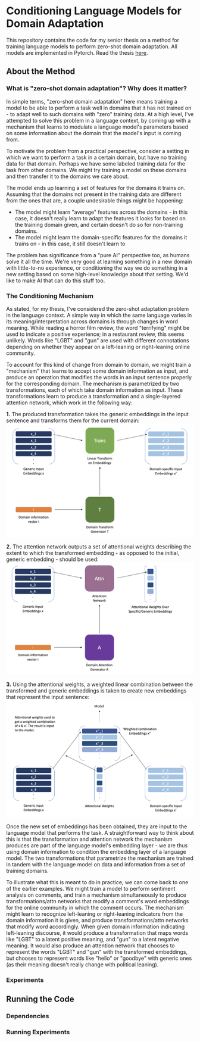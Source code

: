 # Conditioning Language Models for Domain Adaptation

This repository contains the code for my senior thesis on a method for training language models to perform zero-shot domain adaptation. All models are implemented in Pytorch. Read the thesis [here](https://www.dropbox.com/s/qu3k4m6lou60u5b/Thesis_Final_Report.pdf?dl=0).

## About the Method

### What is "zero-shot domain adaptation"? Why does it matter?

In simple terms, "zero-shot domain adaptation" here means training a model to be able to perform a task well in domains that it has not trained on - to adapt well to such domains with "zero" training data. At a high level, I've attempted to solve this problem in a language context, by coming up with a mechanism that learns to modulate a language model's parameters based on some information about the domain that the model's input is coming from.

To motivate the problem from a practical perspective, consider a setting in which we want to perform a task in a certain domain, but have no training data for that domain. Perhaps we have some labeled training data for the task from other domains. We might try training a model on these domains and then transfer it to the domains we care about.

The model ends up learning a set of features for the domains it trains on. Assuming that the domains not present in the training data are different from the ones that are, a couple undesirable things might be happening:
- The model might learn "average" features across the domains - in this case, it doesn't really learn to adapt the features it looks for based on the training domain given, and certain doesn't do so for non-training domains. 
- The model might learn the domain-specific features for the domains it trains on - in this case, it still doesn't learn to 

The problem has significance from a "pure AI" perspective too, as humans solve it all the time. We're very good at learning something in a new domain with little-to-no experience, or conditioning the way we do something in a new setting based on some high-level knowledge about that setting. We'd like to make AI that can do this stuff too. 

### The Conditioning Mechanism

As stated, for my thesis, I've considered the zero-shot adaptation problem in the language context. A simple way in which the same language varies in its meaning/interpretation across domains is through changes in word meaning. While reading a horror film review, the word "terrifying" might be used to indicate a positive experience; in a restaurant review, this seems unlikely. Words like "LGBT" and "gun" are used with different connotations depending on whether they appear on a left-leaning or right-leaning online community. 

To account for this kind of change from domain to domain, we might train a "mechanism" that learns to accept some domain information as input, and produce an operation that modifies the words in an input sentence properly for the corresponding domain. The mechanism is parametrized by two transformations, each of which take domain information as input. These transformations learn to produce a transformation and a single-layered attention network, which work in the following way:

**1.** The produced transformation takes the generic embeddings in the input sentence and transforms them for the current domain:
![Mechanism Transformation](images/Mech1.png)

**2.** The attention network outputs a set of attentional weights describing the extent to which the transformed embedding - as opposed to the initial, generic embedding - should be used:
![Attention Network](images/Mech2.png)

**3.** Using the attentional weights, a weighted linear combination between the transformed and generic embeddings is taken to create new embeddings that represent the input sentence:
![Weighted Combination](images/Mech3.png)

Once the new set of embeddings has been obtained, they are input to the language model that performs the task. A straightforward way to think about this is that the transformation and attention network the mechanism produces are part of the language model's embedding layer - we are thus using domain information to condition the embedding layer of a language model. The two transformations that parametrize the mechanism are trained in tandem with the language model on data and information from a set of training domains.

To illustrate what this is meant to do in practice, we can come back to one of the earlier examples. We might train a model to perform sentiment analysis on comments, and train a mechanism simultaneously to produce transformations/attn networks that modify a comment's word embeddings for the online community in which the comment occurs. The mechanism might learn to recognize left-leaning or right-leaning indicators from the domain information it is given, and produce transformations/attn networks that modify word accordingly. When given domain information indicating left-leaning discourse, it would produce a transformation that maps words like "LGBT" to a latent positive meaning, and "gun" to a latent negative meaning. It would also produce an attention network that chooses to represent the words "LGBT" and "gun" with the transformed embeddings, but chooses to represent words like "hello" or "goodbye" with generic ones (as their meaning doesn't really change with political leaning). 

### Experiments

## Running the Code

### Dependencies

### Running Experiments
